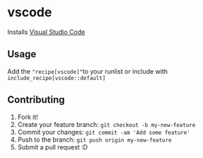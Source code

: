 # vscode

Installs [Visual Studio Code](https://code.visualstudio.com/)

## Usage

Add the `"recipe[vscode]"`to your runlist or include with `include_recipe[vscode::default]`

## Contributing

1. Fork it!
2. Create your feature branch: `git checkout -b my-new-feature`
3. Commit your changes: `git commit -am 'Add some feature'`
4. Push to the branch: `git push origin my-new-feature`
5. Submit a pull request :D
